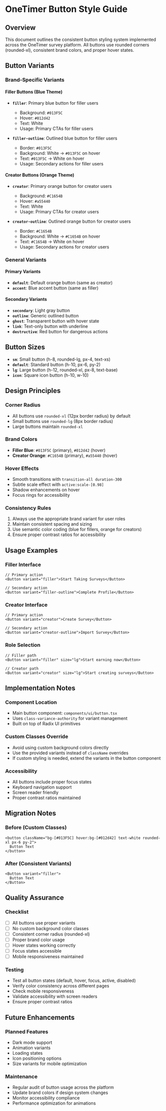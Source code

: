 # OneTimer Button Style Guide

## Overview
This document outlines the consistent button styling system implemented across the OneTimer survey platform. All buttons use rounded corners (rounded-xl), consistent brand colors, and proper hover states.

## Button Variants

### Brand-Specific Variants

#### Filler Buttons (Blue Theme)
- **`filler`**: Primary blue button for filler users
  - Background: `#013F5C`
  - Hover: `#012d42`
  - Text: White
  - Usage: Primary CTAs for filler users

- **`filler-outline`**: Outlined blue button for filler users
  - Border: `#013F5C`
  - Background: White → `#013F5C` on hover
  - Text: `#013F5C` → White on hover
  - Usage: Secondary actions for filler users

#### Creator Buttons (Orange Theme)
- **`creator`**: Primary orange button for creator users
  - Background: `#C1654B`
  - Hover: `#a55440`
  - Text: White
  - Usage: Primary CTAs for creator users

- **`creator-outline`**: Outlined orange button for creator users
  - Border: `#C1654B`
  - Background: White → `#C1654B` on hover
  - Text: `#C1654B` → White on hover
  - Usage: Secondary actions for creator users

### General Variants

#### Primary Variants
- **`default`**: Default orange button (same as creator)
- **`accent`**: Blue accent button (same as filler)

#### Secondary Variants
- **`secondary`**: Light gray button
- **`outline`**: Generic outlined button
- **`ghost`**: Transparent button with hover state
- **`link`**: Text-only button with underline
- **`destructive`**: Red button for dangerous actions

## Button Sizes

- **`sm`**: Small button (h-8, rounded-lg, px-4, text-xs)
- **`default`**: Standard button (h-10, px-6, py-2)
- **`lg`**: Large button (h-12, rounded-xl, px-8, text-base)
- **`icon`**: Square icon button (h-10, w-10)

## Design Principles

### Corner Radius
- All buttons use `rounded-xl` (12px border radius) by default
- Small buttons use `rounded-lg` (8px border radius)
- Large buttons maintain `rounded-xl`

### Brand Colors
- **Filler Blue**: `#013F5C` (primary), `#012d42` (hover)
- **Creator Orange**: `#C1654B` (primary), `#a55440` (hover)

### Hover Effects
- Smooth transitions with `transition-all duration-300`
- Subtle scale effect with `active:scale-[0.98]`
- Shadow enhancements on hover
- Focus rings for accessibility

### Consistency Rules
1. Always use the appropriate brand variant for user roles
2. Maintain consistent spacing and sizing
3. Use semantic color coding (blue for fillers, orange for creators)
4. Ensure proper contrast ratios for accessibility

## Usage Examples

### Filler Interface
```tsx
// Primary action
<Button variant="filler">Start Taking Surveys</Button>

// Secondary action
<Button variant="filler-outline">Complete Profile</Button>
```

### Creator Interface
```tsx
// Primary action
<Button variant="creator">Create Survey</Button>

// Secondary action
<Button variant="creator-outline">Import Survey</Button>
```

### Role Selection
```tsx
// Filler path
<Button variant="filler" size="lg">Start earning now</Button>

// Creator path
<Button variant="creator" size="lg">Start creating surveys</Button>
```

## Implementation Notes

### Component Location
- Main button component: `components/ui/button.tsx`
- Uses `class-variance-authority` for variant management
- Built on top of Radix UI primitives

### Custom Classes Override
- Avoid using custom background colors directly
- Use the provided variants instead of `className` overrides
- If custom styling is needed, extend the variants in the button component

### Accessibility
- All buttons include proper focus states
- Keyboard navigation support
- Screen reader friendly
- Proper contrast ratios maintained

## Migration Notes

### Before (Custom Classes)
```tsx
<button className="bg-[#013F5C] hover:bg-[#012d42] text-white rounded-xl px-6 py-2">
  Button Text
</button>
```

### After (Consistent Variants)
```tsx
<Button variant="filler">
  Button Text
</Button>
```

## Quality Assurance

### Checklist
- [ ] All buttons use proper variants
- [ ] No custom background color classes
- [ ] Consistent corner radius (rounded-xl)
- [ ] Proper brand color usage
- [ ] Hover states working correctly
- [ ] Focus states accessible
- [ ] Mobile responsiveness maintained

### Testing
- Test all button states (default, hover, focus, active, disabled)
- Verify color consistency across different pages
- Check mobile responsiveness
- Validate accessibility with screen readers
- Ensure proper contrast ratios

## Future Enhancements

### Planned Features
- Dark mode support
- Animation variants
- Loading states
- Icon positioning options
- Size variants for mobile optimization

### Maintenance
- Regular audit of button usage across the platform
- Update brand colors if design system changes
- Monitor accessibility compliance
- Performance optimization for animations